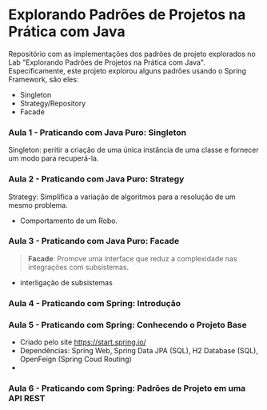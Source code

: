 # Explorando Padrões de Projetos na Prática com Java

Repositório com as implementações dos padrões de projeto explorados no Lab "Explorando Padrões de Projetos na Prática com Java". Especificamente, este projeto explorou alguns padrões usando o Spring Framework, são eles:
- Singleton
- Strategy/Repository
- Facade



### Aula 1 - Praticando com Java Puro: Singleton

Singleton: peritir a criação de uma única instância de uma classe e fornecer um modo para recuperá-la.



### Aula 2 - Praticando com Java Puro: Strategy

Strategy: Simplifica a variação de algoritmos para a resolução de um mesmo problema.

- Comportamento de um Robo.

  

### Aula 3 - Praticando com Java Puro: Facade

> **Facade**: Promove uma interface que reduz a complexidade nas integrações com subsistemas.

- interligação de subsistemas



### Aula 4 - Praticando com Spring: Introdução



### Aula 5 - Praticando com Spring: Conhecendo o Projeto Base

- Criado pelo site https://start.spring.io/
- Dependências: Spring Web, Spring Data JPA (SQL), H2 Database (SQL), OpenFeign (Spring Coud Routing)
- 

### Aula 6 - Praticando com Spring: Padrões de Projeto em uma API REST
